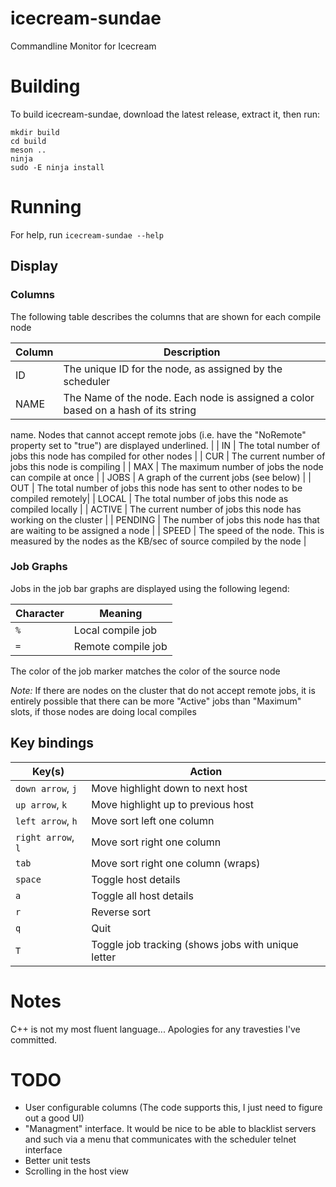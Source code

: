 # icecream-sundae
Commandline Monitor for Icecream

# Building

To build icecream-sundae, download the latest release, extract it, then run:
```
mkdir build
cd build
meson ..
ninja
sudo -E ninja install
```

# Running

For help, run `icecream-sundae --help`

## Display


### Columns

The following table describes the columns that are shown for each compile node

| Column    | Description                                                                       |
|-----------|-----------------------------------------------------------------------------------|
| ID        | The unique ID for the node, as assigned by the scheduler                          |
| NAME      | The Name of the node. Each node is assigned a color based on a hash of its string
name. Nodes that cannot accept remote jobs (i.e. have the "NoRemote" property set to "true")
are displayed underlined.                                                                       |
| IN        | The total number of jobs this node has compiled for other nodes                   |
| CUR       | The current number of jobs this node is compiling                                 |
| MAX       | The maximum number of jobs the node can compile at once                           |
| JOBS      | A graph of the current jobs (see below)                                           |
| OUT       | The total number of jobs this node has sent to other nodes to be compiled remotely|
| LOCAL     | The total number of jobs this node as compiled locally                            |
| ACTIVE    | The current number of jobs this node has working on the cluster                   |
| PENDING   | The number of jobs this node has that are waiting to be assigned a node           |
| SPEED     | The speed of the node. This is measured by the nodes as the KB/sec of source
compiled by the node                                                                            |

### Job Graphs
Jobs in the job bar graphs are displayed using the following legend:

| Character | Meaning               |
|-----------|-----------------------|
| `%`       | Local compile job     |
| `=`       | Remote compile job    |

The color of the job marker matches the color of the source node

*Note:* If there are nodes on the cluster that do not accept remote jobs, it is entirely possible that there can be
more "Active" jobs than "Maximum" slots, if those nodes are doing local compiles

## Key bindings

| Key(s)            | Action                                            |
|-------------------|---------------------------------------------------|
| `down arrow`, `j` | Move highlight down to next host                  | 
| `up arrow`, `k`   | Move highlight up to previous host                |
| `left arrow`, `h` | Move sort left one column                         |
| `right arrow`, `l`| Move sort right one column                        |
| `tab`             | Move sort right one column (wraps)                |
| `space`           | Toggle host details                               |
| `a`               | Toggle all host details                           |
| `r`               | Reverse sort                                      |
| `q`               | Quit                                              |
| `T`               | Toggle job tracking (shows jobs with unique letter|

# Notes

C++ is not my most fluent language... Apologies for any travesties I've committed.

# TODO

* User configurable columns (The code supports this, I just need to figure out a good UI)
* "Managment" interface. It would be nice to be able to blacklist servers and such via a menu that communicates with the scheduler telnet interface
* Better unit tests
* Scrolling in the host view
